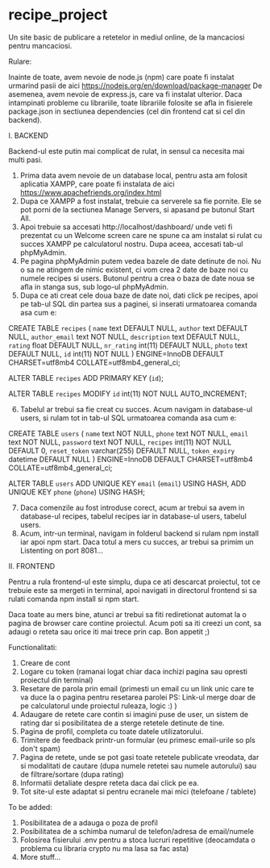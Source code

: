# recipe_project

Un site basic de publicare a retetelor in mediul online, de la mancaciosi pentru mancaciosi.

Rulare:

Inainte de toate, avem nevoie de node.js (npm) care poate fi instalat urmarind pasii de aici https://nodejs.org/en/download/package-manager
De asemenea, avem nevoie de express.js, care va fi instalat ulterior.
Daca intampinati probleme cu librariile, toate librariile folosite se afla in fisierele package.json in sectiunea dependencies (cel din frontend cat si cel din backend).

I. BACKEND

Backend-ul este putin mai complicat de rulat, in sensul ca necesita mai multi pasi.
1. Prima data avem nevoie de un database local, pentru asta am folosit aplicatia XAMPP, care poate fi instalata de aici https://www.apachefriends.org/index.html
2. Dupa ce XAMPP a fost instalat, trebuie ca serverele sa fie pornite. Ele se pot porni de la sectiunea Manage Servers, si apasand pe butonul Start All.
3. Apoi trebuie sa accesati http://localhost/dashboard/ unde veti fi prezentat cu un Welcome screen care ne spune ca am instalat si rulat cu succes XAMPP pe calculatorul nostru. Dupa aceea, accesati tab-ul phpMyAdmin.
4. Pe pagina phpMyAdmin putem vedea bazele de date detinute de noi. Nu o sa ne atingem de nimic existent, ci vom crea 2 date de baze noi cu numele recipes si users. Butonul pentru a crea o baza de date noua se afla in stanga sus, sub logo-ul phpMyAdmin.
5. Dupa ce ati creat cele doua baze de date noi, dati click pe recipes, apoi pe tab-ul SQL din partea sus a paginei, si inserati urmatoarea comanda asa cum e:

CREATE TABLE `recipes` (
  `name` text DEFAULT NULL,
  `author` text DEFAULT NULL,
  `author_email` text NOT NULL,
  `description` text DEFAULT NULL,
  `rating` float DEFAULT NULL,
  `nr_rating` int(11) DEFAULT NULL,
  `photo` text DEFAULT NULL,
  `id` int(11) NOT NULL
) ENGINE=InnoDB DEFAULT CHARSET=utf8mb4 COLLATE=utf8mb4_general_ci;

ALTER TABLE `recipes`
  ADD PRIMARY KEY (`id`);

ALTER TABLE `recipes`
  MODIFY `id` int(11) NOT NULL AUTO_INCREMENT;

6. Tabelul ar trebui sa fie creat cu succes. Acum navigam in database-ul users, si rulam tot in tab-ul SQL urmatoarea comanda asa cum e:

CREATE TABLE `users` (
  `name` text NOT NULL,
  `phone` text NOT NULL,
  `email` text NOT NULL,
  `password` text NOT NULL,
  `recipes` int(11) NOT NULL DEFAULT 0,
  `reset_token` varchar(255) DEFAULT NULL,
  `token_expiry` datetime DEFAULT NULL
) ENGINE=InnoDB DEFAULT CHARSET=utf8mb4 COLLATE=utf8mb4_general_ci;

ALTER TABLE `users`
  ADD UNIQUE KEY `email` (`email`) USING HASH,
  ADD UNIQUE KEY `phone` (`phone`) USING HASH;

7. Daca comenzile au fost introduse corect, acum ar trebui sa avem in database-ul recipes, tabelul recipes iar in database-ul users, tabelul users.
8. Acum, intr-un terminal, navigam in folderul backend si rulam npm install iar apoi npm start. Daca totul a mers cu succes, ar trebui sa primim un Listenting on port 8081... 

II. FRONTEND

Pentru a rula frontend-ul este simplu, dupa ce ati descarcat proiectul, tot ce trebuie este sa mergeti in terminal, apoi navigati in directorul frontend si sa rulati comanda npm install si npm start.

Daca toate au mers bine, atunci ar trebui sa fiti rediretionat automat la o pagina de browser care contine proiectul. Acum poti sa iti creezi un cont, sa adaugi o reteta sau orice iti mai trece prin cap. Bon appetit ;)

Functionalitati:
1. Creare de cont
2. Logare cu token (ramanai logat chiar daca inchizi pagina sau opresti proiectul din terminal)
3. Resetare de parola prin email (primesti un email cu un link unic care te va duce la o pagina pentru resetarea parolei PS: Link-ul merge doar de pe calculatorul unde proiectul ruleaza, logic :) )
4. Adaugare de retete care contin si imagini puse de user, un sistem de rating dar si posibilitatea de a sterge retetele detinute de tine.
5. Pagina de profil, completa cu toate datele utilizatorului.
6. Trimitere de feedback printr-un formular (eu primesc email-urile so pls don't spam)
7. Pagina de retete, unde se pot gasi toate retetele publicate vreodata, dar si modalitati de cautare (dupa numele retetei sau numele autorului) sau de filtrare/sortare (dupa rating)
8. Informatii detaliate despre reteta daca dai click pe ea.
9. Tot site-ul este adaptat si pentru ecranele mai mici (telefoane / tablete)

To be added:
1. Posibilitatea de a adauga o poza de profil
2. Posibilitatea de a schimba numarul de telefon/adresa de email/numele
3. Folosirea fisierului .env pentru a stoca lucruri repetitive (deocamdata o problema cu libraria crypto nu ma lasa sa fac asta)
4. More stuff...



